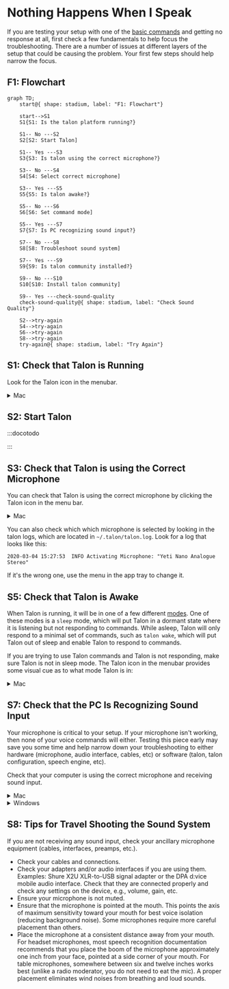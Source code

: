 # Nothing Happens When I Speak

If you are testing your setup with one of the [basic commands](/docs/Basic%20Usage/basic_usage.md) and getting no response at all, first check a few fundamentals to help focus the troubleshooting. There are a number of issues at different layers of the setup that could be causing the problem. Your first few steps should help narrow the focus.

## F1: Flowchart

```mermaid
graph TD;
    start@{ shape: stadium, label: "F1: Flowchart"}

    start-->S1
    S1{S1: Is the talon platform running?}

    S1-- No ---S2
    S2[S2: Start Talon]

    S1-- Yes ---S3
    S3{S3: Is talon using the correct microphone?}

    S3-- No ---S4
    S4[S4: Select correct microphone]

    S3-- Yes ---S5
    S5{S5: Is talon awake?}

    S5-- No ---S6
    S6[S6: Set command mode]

    S5-- Yes ---S7
    S7{S7: Is PC recognizing sound input?}

    S7-- No ---S8
    S8[S8: Troubleshoot sound system]

    S7-- Yes ---S9
    S9{S9: Is talon community installed?}

    S9-- No ---S10
    S10[S10: Install talon community]

    S9-- Yes ---check-sound-quality
    check-sound-quality@{ shape: stadium, label: "Check Sound Quality"}

    S2-->try-again
    S4-->try-again
    S6-->try-again
    S8-->try-again
    try-again@{ shape: stadium, label: "Try Again"}
```


## S1: Check that Talon is Running

Look for the Talon icon in the menubar.

<details>
<summary role="button">Mac</summary>
<p>
Talon's icon should show up in the menu bar in the upper right corner of your screen:
</p>
<img src="/img/talon_ui/talon_menubar_awake.png"
     alt="screenshot of the desktop on a mac showing the talon icon in the top right menubar"
 />
</details>

## S2: Start Talon

:::docotodo

:::

## S3: Check that Talon is using the Correct Microphone

You can check that Talon is using the correct microphone by clicking the Talon icon in the menu bar.

<details>
<summary role="button">Mac</summary>
<p>
Talon's icon should show up in the menu bar in the upper right corner of your screen:
</p>
<img src="/img/talon_ui/talon_menu_microphone.png"
     alt="screenshot of the desktop on a mac showing the talon microphone menu"
 />
</details>

You can also check which which microphone is selected by looking in the talon logs, which are located in `~/.talon/talon.log`. Look for a log that looks like this:

`2020-03-04 15:27:53  INFO Activating Microphone: "Yeti Nano Analogue Stereo"`

If it's the wrong one, use the menu in the app tray to change it.

## S5: Check that Talon is Awake

When Talon is running, it will be in one of a few different [modes](/docs/Basic%20Usage/basic_usage.md). One of these modes is a `sleep` mode, which will put Talon in a dormant state where it is listening but not responding to commands. While asleep, Talon will only respond to a minimal set of commands, such as `talon wake`, which will put Talon out of sleep and enable Talon to respond to commands.

If you are trying to use Talon commands and Talon is not responding, make sure Talon is not in sleep mode. The Talon icon in the menubar provides some visual cue as to what mode Talon is in:

<details>
<summary role="button">Mac</summary>

| Talon Is Listening                                                                                                                          | Talon Is Not Listening                                                                                                                       |
| ------------------------------------------------------------------------------------------------------------------------------------------- | -------------------------------------------------------------------------------------------------------------------------------------------- |
| <img src="/img/talon_ui/talon_menubar_awake.png" alt="screenshot of the desktop on a mac showint the talon icon in the top right menubar"/> | <img src="/img/talon_ui/talon_menubar_asleep.png" alt="screenshot of the desktop on a mac showint the talon icon in the top right menubar"/> |

</details>


## S7: Check that the PC Is Recognizing Sound Input

Your microphone is critical to your setup. If your microphone isn't working, then none of your voice commands will either. Testing this piece early may save you some time and help narrow down your troubleshooting to either hardware (microphone, audio interface, cables, etc) or software (talon, talon configuration, speech engine, etc).

Check that your computer is using the correct microphone and receiving sound input.

<details>
<summary role="button">Mac</summary>
<p>
Open System Preferences > Sound > Input. Check that the correct input device is selected and speak into the microphone. Watch the Input level as you speak; you should see the level rising and falling.
</p>
<img src="/img/resource_hub/sound_input_mac.gif"
     alt="gif of sound input window in system preferences on a Mac with input level moving"
 />
</details>

<details>
<summary role="button">Windows</summary>
<p>
Select Start > Settings > System > Sound. In Sound settings, go to Input > Test your microphone. Verify that the correct input device is selected and speak into the microphone. Look for a blue bar that should rise and fall as you speak.
</p>
</details>

## S8: Tips for Travel Shooting the Sound System

If you are not receiving any sound input, check your ancillary microphone equipment (cables, interfaces, preamps, etc.).

- Check your cables and connections.
- Check your adapters and/or audio interfaces if you are using them. Examples: Shure X2U XLR-to-USB signal adapter or the DPA d:vice mobile audio interface. Check that they are connected properly and check any settings on the device, e.g., volume, gain, etc.
- Ensure your microphone is not muted.
- Ensure that the microphone is pointed at the mouth. This points the axis of maximum sensitivity toward your mouth for best voice isolation (reducing background noise). Some microphones require more careful placement than others.
- Place the microphone at a consistent distance away from your mouth. For headset microphones, most speech recognition documentation recommends that you place the boom of the microphone approximately one inch from your face, pointed at a side corner of your mouth. For table microphones, somewhere between six and twelve inches works best (unlike a radio moderator, you do not need to eat the mic). A proper placement eliminates wind noises from breathing and loud sounds.

